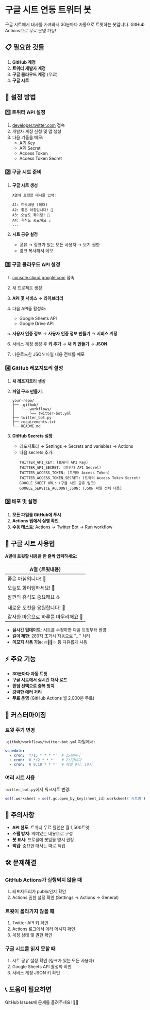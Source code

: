 # 구글 시트 연동 트위터 봇

구글 시트에서 대사를 가져와서 30분마다 자동으로 트윗하는 봇입니다. GitHub Actions으로 무료 운영 가능!

## 📋 필요한 것들

1. **GitHub 계정**
2. **트위터 개발자 계정**
3. **구글 클라우드 계정** (무료)
4. **구글 시트**

## 🚀 설정 방법

### 1️⃣ 트위터 API 설정

1. [developer.twitter.com](https://developer.twitter.com) 접속
2. 개발자 계정 신청 및 앱 생성
3. 다음 키들을 메모:
   - API Key
   - API Secret
   - Access Token
   - Access Token Secret

### 2️⃣ 구글 시트 준비

1. **구글 시트 생성**
   ```
   A열에 트윗할 대사들 입력:
   
   A1: 트윗내용 (헤더)
   A2: 좋은 아침입니다! 🌅
   A3: 오늘도 화이팅! 💪
   A4: 휴식도 중요해요 ☕
   ...
   ```

2. **시트 공유 설정**
   - 공유 → 링크가 있는 모든 사용자 → 보기 권한
   - 링크 복사해서 메모

### 3️⃣ 구글 클라우드 API 설정

1. [console.cloud.google.com](https://console.cloud.google.com) 접속
2. 새 프로젝트 생성
3. **API 및 서비스** → **라이브러리**
4. 다음 API들 활성화:
   - Google Sheets API
   - Google Drive API

5. **사용자 인증 정보** → **사용자 인증 정보 만들기** → **서비스 계정**
6. 서비스 계정 생성 후 **키 추가** → **새 키 만들기** → **JSON**
7. 다운로드한 JSON 파일 내용 전체를 메모

### 4️⃣ GitHub 레포지토리 설정

1. **새 레포지토리 생성**
2. **파일 구조 만들기**:
   ```
   your-repo/
   ├── .github/
   │   └── workflows/
   │       └── twitter-bot.yml
   ├── twitter_bot.py
   ├── requirements.txt
   └── README.md
   ```

3. **GitHub Secrets 설정**
   - 레포지토리 → Settings → Secrets and variables → Actions
   - 다음 secrets 추가:
     ```
     TWITTER_API_KEY: (트위터 API Key)
     TWITTER_API_SECRET: (트위터 API Secret)
     TWITTER_ACCESS_TOKEN: (트위터 Access Token)
     TWITTER_ACCESS_TOKEN_SECRET: (트위터 Access Token Secret)
     GOOGLE_SHEET_URL: (구글 시트 공유 링크)
     GOOGLE_SERVICE_ACCOUNT_JSON: (JSON 파일 전체 내용)
     ```

### 5️⃣ 배포 및 실행

1. **모든 파일을 GitHub에 푸시**
2. **Actions 탭에서 실행 확인**
3. **수동 테스트**: Actions → Twitter Bot → Run workflow

## 📝 구글 시트 사용법

**A열에 트윗할 내용을 한 줄씩 입력하세요:**

| A열 (트윗내용) |
|----------------|
| 좋은 아침입니다! 🌅 |
| 오늘도 화이팅하세요! 💪 |
| 잠깐의 휴식도 중요해요 ☕ |
| 새로운 도전을 응원합니다! 🚀 |
| 감사한 마음으로 하루를 마무리해요 🌙 |

- **실시간 업데이트**: 시트를 수정하면 다음 트윗부터 반영
- **길이 제한**: 280자 초과시 자동으로 "..." 처리
- **이모지 사용 가능**: 🔥💪🌈✨ 등 자유롭게 사용

## ⚡ 주요 기능

- **30분마다 자동 트윗**
- **구글 시트에서 실시간 대사 로드**
- **랜덤 선택으로 중복 방지**
- **강력한 에러 처리**
- **무료 운영** (GitHub Actions 월 2,000분 무료)

## 🔧 커스터마이징

### 트윗 주기 변경
`.github/workflows/twitter-bot.yml` 파일에서:
```yaml
schedule:
  - cron: '*/15 * * * *'  # 15분마다
  - cron: '0 */2 * * *'   # 2시간마다
  - cron: '0 9,18 * * *'  # 매일 9시, 18시
```

### 여러 시트 사용
`twitter_bot.py`에서 워크시트 변경:
```python
self.worksheet = self.gc.open_by_key(sheet_id).worksheet('시트명')
```

## 🚨 주의사항

- **API 한도**: 트위터 무료 플랜은 월 1,500트윗
- **스팸 방지**: 의미있는 내용으로 구성
- **봇 표시**: 프로필에 봇임을 명시 권장
- **백업**: 중요한 대사는 따로 백업

## 🛠️ 문제해결

### GitHub Actions가 실행되지 않을 때
1. 레포지토리가 public인지 확인
2. Actions 권한 설정 확인 (Settings → Actions → General)

### 트윗이 올라가지 않을 때
1. Twitter API 키 확인
2. Actions 로그에서 에러 메시지 확인
3. 계정 상태 및 권한 확인

### 구글 시트를 읽지 못할 때
1. 시트 공유 설정 확인 (링크가 있는 모든 사용자)
2. Google Sheets API 활성화 확인
3. 서비스 계정 JSON 키 확인

## 📞 도움이 필요하면

GitHub Issues에 문제를 올려주세요! 🙋‍♂️
